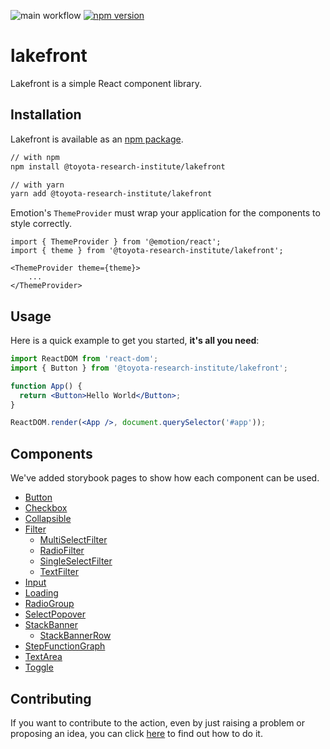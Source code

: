 ![main workflow](https://github.com/ToyotaResearchInstitute/lakefront/actions/workflows/main.yml/badge.svg)
[![npm version](https://badge.fury.io/js/%40toyota-research-institute%2Flakefront.svg)](https://badge.fury.io/js/%40toyota-research-institute%2Flakefront)

# lakefront
Lakefront is a simple React component library.

## Installation

Lakefront is available as an [npm package](https://www.npmjs.com/package/@toyota-research-institute/lakefront).

```sh
// with npm
npm install @toyota-research-institute/lakefront

// with yarn
yarn add @toyota-research-institute/lakefront
```

Emotion's `ThemeProvider` must wrap your application for the components to style correctly.
```
import { ThemeProvider } from '@emotion/react';
import { theme } from '@toyota-research-institute/lakefront';

<ThemeProvider theme={theme}>
    ...
</ThemeProvider>
```

## Usage

Here is a quick example to get you started, **it's all you need**:

```jsx
import ReactDOM from 'react-dom';
import { Button } from '@toyota-research-institute/lakefront';

function App() {
  return <Button>Hello World</Button>;
}

ReactDOM.render(<App />, document.querySelector('#app'));
```

## Components
We've added storybook pages to show how each component can be used.
* [Button](https://toyotaresearchinstitute.github.io/lakefront/?path=/docs/lakefront-button--all-buttons)
* [Checkbox](https://toyotaresearchinstitute.github.io/lakefront/?path=/docs/lakefront-checkbox--checkbox)
* [Collapsible](https://toyotaresearchinstitute.github.io/lakefront/?path=/docs/lakefront-collapsible--collapsible)
* [Filter](https://toyotaresearchinstitute.github.io/lakefront/?path=/docs/lakefront-filter--all-filters)
  * [MultiSelectFilter](https://toyotaresearchinstitute.github.io/lakefront/?path=/docs/lakefront-filter-multiselectfilter--multi-select-filter)
  * [RadioFilter](https://toyotaresearchinstitute.github.io/lakefront/?path=/docs/lakefront-filter-radiofilter--radio-filter)
  * [SingleSelectFilter](https://toyotaresearchinstitute.github.io/lakefront/?path=/docs/lakefront-filter-singleselectfilter--single-select-filter)
  * [TextFilter](https://toyotaresearchinstitute.github.io/lakefront/?path=/docs/lakefront-filter-textfilter--text-filter)
* [Input](https://toyotaresearchinstitute.github.io/lakefront/?path=/docs/lakefront-input--placeholder)
* [Loading](https://toyotaresearchinstitute.github.io/lakefront/?path=/docs/lakefront-loading--loading)
* [RadioGroup](https://toyotaresearchinstitute.github.io/lakefront/?path=/docs/lakefront-radiogroup--standard-radio-group)
* [SelectPopover](https://toyotaresearchinstitute.github.io/lakefront/?path=/docs/lakefront-selectpopover--popover)
* [StackBanner](https://toyotaresearchinstitute.github.io/lakefront/?path=/docs/lakefront-stack-banner--stack-banner)
  * [StackBannerRow](https://toyotaresearchinstitute.github.io/lakefront/?path=/docs/lakefront-stack-banner-stack-banner-row--error)
* [StepFunctionGraph](https://toyotaresearchinstitute.github.io/lakefront/?path=/docs/lakefront-stepfunctiongraph--simple-graph)
* [TextArea](https://toyotaresearchinstitute.github.io/lakefront/?path=/docs/lakefront-textarea--placeholder)
* [Toggle](https://toyotaresearchinstitute.github.io/lakefront/?path=/docs/lakefront-toggle--toggle)

## Contributing
If you want to contribute to the action, even by just raising a problem or proposing an idea, you can click [here](CONTRIBUTING.md) to find out how to do it.
